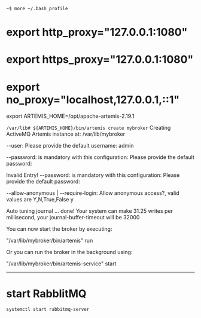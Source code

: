 `~$ more ~/.bash_profile`
# export http_proxy="127.0.0.1:1080"
# export https_proxy="127.0.0.1:1080"
# export no_proxy="localhost,127.0.0.1,::1"
export ARTEMIS_HOME=/opt/apache-artemis-2.19.1

`/var/lib# ${ARTEMIS_HOME}/bin/artemis create mybroker`
Creating ActiveMQ Artemis instance at: /var/lib/mybroker

--user:
Please provide the default username:
admin

--password: is mandatory with this configuration:
Please provide the default password:

Invalid Entry!
--password: is mandatory with this configuration:
Please provide the default password:


--allow-anonymous | --require-login:
Allow anonymous access?, valid values are Y,N,True,False
y

Auto tuning journal ...
done! Your system can make 31.25 writes per millisecond, your journal-buffer-timeout will be 32000

You can now start the broker by executing:  

   "/var/lib/mybroker/bin/artemis" run

Or you can run the broker in the background using:

   "/var/lib/mybroker/bin/artemis-service" start

------------------------------------------------------

# start RabblitMQ ##
`systemctl start rabbitmq-server`